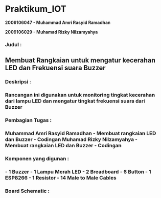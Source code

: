 # Praktikum_IOT #

<b>2009106047 - Muhammad Amri Rasyid Ramadhan</b>

<b>2009106029 - Muhamad Rizky Nilzamyahya</b>

<h3>Judul :<h3>
  <h2>Membuat Rangkaian untuk mengatur kecerahan LED dan Frekuensi suara Buzzer</h2>

  
<h3>Deskripsi :<h3>
  Rancangan ini digunakan untuk monitoring tingkat kecerahan dari lampu LED dan mengatur tingkat frekuensi suara dari Buzzer

<h3>Pembagian Tugas :<h3>
  Muhammad Amri Rasyid Ramadhan
   - Membuat rangkaian LED dan Buzzer
   - Codingan
  Muhamad Rizky Nilzamyahya
   - Membuat rangkaian LED dan Buzzer
   - Codingan
  
<h3>Komponen yang digunan :<h3>
   - 1 Buzzer
   - 1 Lampu Merah LED
   - 2 Breadboard
   - 6 Button
   - 1 ESP8266
   - 1 Resistor
   - 14 Male to Male Cables
  
<h3>Board Schematic :<h3>
